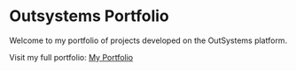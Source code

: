 # Outsystems Portfolio
Welcome to my portfolio of projects developed on the OutSystems platform.

Visit my full portfolio: [My Portfolio](https://personal-wmszd6ce.outsystemscloud.com/Portfolio/Portfolio)


